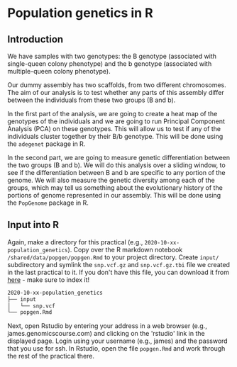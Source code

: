 # Population genetics in R

## Introduction

We have samples with two genotypes: the B genotype (associated with single-queen colony phenotype) and the b genotype (associated with multiple-queen colony phenotype). 

Our dummy assembly has two scaffolds, from two different chromosomes. The aim of our analysis is to test whether any parts of this assembly differ between the individuals from these two groups (B and b).

In the first part of the analysis, we are going to create a heat map of the genotypes of the individuals and we are going to run Principal Component Analysis (PCA) on these genotypes. This will allow us to test if any of the individuals cluster together by their B/b genotype. This will be done using the `adegenet` package in R.

In the second part, we are going to measure genetic differentiation between the two groups (B and b). We will do this analysis over a sliding window, to see if the differentiation between B and b are specific to any portion of the genome. We will also measure the genetic diversity among each of the groups, which may tell us something about the evolutionary history of the portions of genome represented in our assembly. This will be done using the `PopGenome` package in R.

## Input into R

Again, make a directory for this practical (e.g., `2020-10-xx-population_genetics`). Copy over the R markdown notebook `/shared/data/popgen/popgen.Rmd` to your project directory. Create `input/` subdirectory and symlink the `snp.vcf.gz` and `snp.vcf.gz.tbi` file we created in the last practical to it. If you don't have this file, you can download it from [here](../../data/popgen/vcf/snp.vcf.gz?raw=true "Download vcf") - make sure to index it!

```bash
2020-10-xx-population_genetics
├── input
│   └── snp.vcf
└── popgen.Rmd
```

Next, open Rstudio by entering your address in a web browser (e.g., james.genomicscourse.com) and clicking on the 'rstudio' link in the displayed page. Login using your username (e.g., james) and the password that you use for ssh. In Rstudio, open the file `popgen.Rmd` and work through the rest of the practical there.